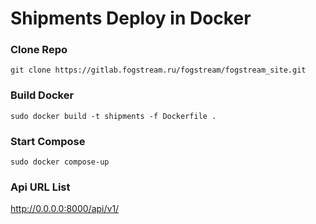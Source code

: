 # Shipments Deploy in Docker

### Clone Repo
```git clone https://gitlab.fogstream.ru/fogstream/fogstream_site.git```


### Build Docker 
```sudo docker build -t shipments -f Dockerfile .```


### Start Compose
```sudo docker compose-up```

### Api URL List
http://0.0.0.0:8000/api/v1/
